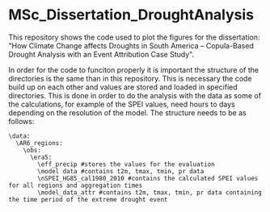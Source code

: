 # MSc_Dissertation_DroughtAnalysis
This repository shows the code used to plot the figures for the dissertation: "How Climate Change affects Droughts in South America – Copula-Based Drought Analysis with an Event Attribution Case Study".

In order for the code to funciton properly it is important the structure of the directories is the same than in this repository. This is necessary the code build up on each other and values are stored and loaded in specified directories. This is done in order to do the analysis with the data as some of the calculations, for example of the SPEI values, need hours to days depending on the resolution of the model. The structure needs to be as follows:
```
\data:
  \AR6_regions:
    \obs:
      \era5:
        \eff_precip #stores the values for the evaluation
        \model data #contains t2m, tmax, tmin, pr data
        \nSPEI_HG85_cal1980_2010 #contains the calculated SPEI values for all regions and aggregation times
        \model_data_attr #contains t2m, tmax, tmin, pr data containing the time period of the extreme drought event
```
